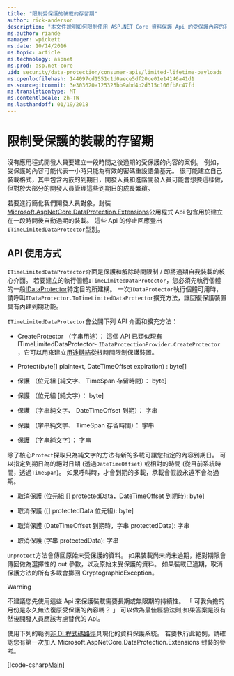 ```yaml
---
title: "限制受保護的裝載的存留期"
author: rick-anderson
description: "本文件說明如何限制使用 ASP.NET Core 資料保護 Api 的受保護內容的存留期。"
ms.author: riande
manager: wpickett
ms.date: 10/14/2016
ms.topic: article
ms.technology: aspnet
ms.prod: asp.net-core
uid: security/data-protection/consumer-apis/limited-lifetime-payloads
ms.openlocfilehash: 144097cd1551c1d0aece5df20ce01e14146a41d1
ms.sourcegitcommit: 3e303620a125325bb9abd4b2d315c106fb8c47fd
ms.translationtype: MT
ms.contentlocale: zh-TW
ms.lasthandoff: 01/19/2018
---
```

# <a name="limiting-the-lifetime-of-protected-payloads"></a>限制受保護的裝載的存留期

沒有應用程式開發人員要建立一段時間之後過期的受保護的內容的案例。 例如，受保護的內容可能代表一小時只能為有效的密碼重設語彙基元。 很可能建立自己裝載格式，其中包含內嵌的到期日，開發人員和進階開發人員可能會想要這樣做，但對於大部分的開發人員管理這些到期日的成長繁瑣。

若要進行簡化我們開發人員對象，封裝[Microsoft.AspNetCore.DataProtection.Extensions](https://www.nuget.org/packages/Microsoft.AspNetCore.DataProtection.Extensions/)公用程式 Api 包含用於建立在一段時間後自動過期的裝載。 這些 Api 的停止回應登出`ITimeLimitedDataProtector`型別。

## <a name="api-usage"></a>API 使用方式

`ITimeLimitedDataProtector`介面是保護和解除時間限制 / 即將過期自我裝載的核心介面。 若要建立的執行個體`ITimeLimitedDataProtector`，您必須先執行個體的一般[IDataProtector](overview.md)特定目的所建構。 一次`IDataProtector`執行個體可用時，請呼叫`IDataProtector.ToTimeLimitedDataProtector`擴充方法，讓回復保護裝置具有內建到期功能。

`ITimeLimitedDataProtector`會公開下列 API 介面和擴充方法：

* CreateProtector （字串用途）： 這個 API 已類似現有 ITimeLimitedDataProtector- `IDataProtectionProvider.CreateProtector` ，它可以用來建立[用途鏈結](purpose-strings.md)從根時間限制保護裝置。

* Protect(byte[] plaintext, DateTimeOffset expiration) : byte[]

* 保護 （位元組 [純文字、 TimeSpan 存留時間）： byte]

* 保護 （位元組 [純文字）： byte]

* 保護 （字串純文字、 DateTimeOffset 到期）： 字串

* 保護 （字串純文字、 TimeSpan 存留時間）： 字串

* 保護 （字串純文字）： 字串

除了核心`Protect`採取只為純文字的方法有新的多載可讓您指定的內容到期日。 可以指定到期日為的絕對日期 (透過`DateTimeOffset`) 或相對的時間 (從目前系統時間，透過`TimeSpan`)。 如果呼叫時，才會到期的多載，承載會假設永遠不會為過期。

* 取消保護 (位元組 [] protectedData，DateTimeOffset 到期時): byte]

* 取消保護 ([] protectedData 位元組): byte]

* 取消保護 (DateTimeOffset 到期時，字串 protectedData): 字串

* 取消保護 (字串 protectedData): 字串

`Unprotect`方法會傳回原始未受保護的資料。 如果裝載尚未尚未過期，絕對期限會傳回做為選擇性的 out 參數，以及原始未受保護的資料。 如果裝載已過期，取消保護方法的所有多載會擲回 CryptographicException。

>[!WARNING]
> 不建議您先使用這些 Api 來保護裝載需要長期或無限期的持續性。 「 可我負擔的月份是永久無法復原受保護的內容嗎？ 」 可以做為最佳經驗法則;如果答案是沒有然後開發人員應該考慮替代的 Api。

使用下列的範例[非 DI 程式碼路徑](../configuration/non-di-scenarios.md)具現化的資料保護系統。 若要執行此範例，請確認您有第一次加入 Microsoft.AspNetCore.DataProtection.Extensions 封裝的參考。

[!code-csharp[Main](limited-lifetime-payloads/samples/limitedlifetimepayloads.cs)]
